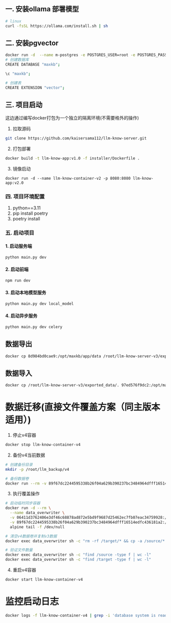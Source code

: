 ## 一. 安装ollama 部署模型

```bash
# linux
curl -fsSL https://ollama.com/install.sh | sh
```

## 二. 安装pgvector

```bash
docker run -d  --name m-postgres -e POSTGRES_USER=root -e POSTGRES_PASSWORD=123456 -p 5433:5432 ankane/pgvector:latest
# 创建数据库
CREATE DATABASE "maxkb";  

\c "maxkb";

# 创建表
CREATE EXTENSION "vector";

```

## 三. 项目启动

这边通过编写docker打包为一个独立的隔离环境(不需要格外的操作)

1. 拉取源码

```bash
git clone https://github.com/kaisersama112/llm-know-server.git
```

2. 打包部署

```bash
docker build -t llm-know-app:v1.0 -f installer/Dockerfile .
```

3. 镜像启动

```bash![img.png](img.png)
docker run -d --name llm-know-container-v2 -p 8080:8080 llm-know-app:v2.0 
```

### 四. 项目环境配置

1. python==3.11
2. pip install poetry
3. poetry install

### 五. 启动项目

#### 1. 启动服务端

```bash
python main.py dev
```

#### 2. 启动前端

```bash
npm run dev
```

#### 3. 启动本地模型服务

```bash
python main.py dev local_model
```

#### 4. 启动异步服务

```bash
python main.py dev celery
```

## 数据导出

```bash
docker cp 8d984bd0cae9:/opt/maxkb/app/data /root/llm-know-server-v3/exported_data
```

## 数据导入

```bash
docker cp /root/llm-know-server-v3/exported_data/. 97ed576f9dc2:/opt/maxkb/app/data/
```

# 数据迁移(直接文件覆盖方案（同主版本适用）)

1. 停止v4容器

```bash
docker stop llm-know-container-v4
```

2. 备份v4当前数据

```bash
# 创建备份目录
mkdir -p /root/llm_backup/v4

# 备份数据卷
docker run --rm -v 89f67dc2244595338b26f04a629b390237bc3484964dfff16514edfc436181a2:/data -v /root/llm_backup/v4:/backup alpine tar czf /backup/v4_data_$(date +%Y%m%d).tar.gz -C /data .

```

3. 执行覆盖操作

```bash
# 启动临时同步容器
docker run -d --rm \
  --name data_overwriter \
  -v 06411d3762406e3df46c68878ad872e5bd9f9687d25462ec7fb07eac34759928:/source \
  -v 89f67dc2244595338b26f04a629b390237bc3484964dfff16514edfc436181a2:/target \
  alpine tail -f /dev/null

# 清空v4数据卷并复制v3数据
docker exec data_overwriter sh -c "rm -rf /target/* && cp -a /source/* /target/"

# 验证文件数量
docker exec data_overwriter sh -c "find /source -type f | wc -l"
docker exec data_overwriter sh -c "find /target -type f | wc -l"
```

4. 重启v4容器

```bash
docker start llm-know-container-v4
```

# 监控启动日志

```bash
docker logs -f llm-know-container-v4 | grep -i 'database system is ready'
```
